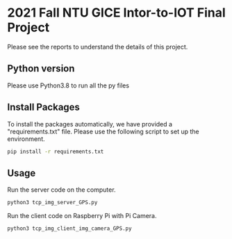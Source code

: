 # 2021 Fall NTU GICE Intor-to-IOT Final Project 

Please see the reports to understand the details of this project.

## Python version
Please use Python3.8 to run all the py files

## Install Packages
To install the packages automatically, we have provided a "requirements.txt" file. Please use the following script to set up the environment.
```bash
pip install -r requirements.txt
```

## Usage
Run the server code on the computer.
```bash
python3 tcp_img_server_GPS.py
```
Run the client code on Raspberry Pi with Pi Camera. 
```bash
python3 tcp_img_client_img_camera_GPS.py
```

